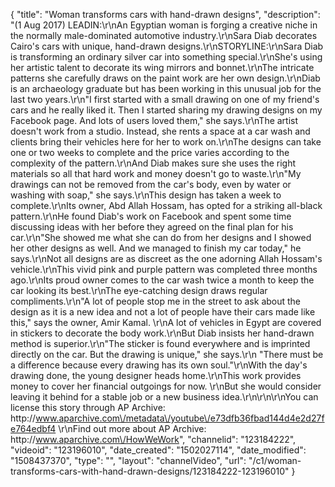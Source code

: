 {
    "title": "Woman transforms cars with hand-drawn designs",
    "description": "(1 Aug 2017) LEADIN:\r\nAn Egyptian woman is forging a creative niche in the normally male-dominated automotive industry.\r\nSara Diab decorates Cairo's cars with unique, hand-drawn designs.\r\nSTORYLINE:\r\nSara Diab is transforming an ordinary silver car into something special.\r\nShe's using her artistic talent to decorate its wing mirrors and bonnet.\r\nThe intricate patterns she carefully draws on the paint work are her own design.\r\nDiab is an archaeology graduate but has been working in this unusual job for the last two years.\r\n\"I first started with a small drawing on one of my friend's cars and he really liked it. Then I started sharing my drawing designs on my Facebook page. And lots of users loved them,\" she says.\r\nThe artist doesn't work from a studio. Instead, she rents a space at a car wash and clients bring their vehicles here for her to work on.\r\nThe designs can take one or two weeks to complete and the price varies according to the complexity of the pattern.\r\nAnd Diab makes sure she uses the right materials so all that hard work and money doesn't go to waste.\r\n\"My drawings can not be removed from the car's body, even by water or washing with soap,\" she says.\r\nThis design has taken a week to complete.\r\nIts owner, Abd Allah Hossam, has opted for a striking all-black pattern.\r\nHe found Diab's work on Facebook and spent some time discussing ideas with her before they agreed on the final plan for his car.\r\n\"She showed me what she can do from her designs and I showed her other designs as well. And we managed to finish my car today,\" he says.\r\nNot all designs are as discreet as the one adorning Allah Hossam's vehicle.\r\nThis vivid pink and purple pattern was completed three months ago.\r\nIts proud owner comes to the car wash twice a month to keep the car looking its best.\r\nThe eye-catching design draws regular compliments.\r\n\"A lot of people stop me in the street to ask about the design as it is a new idea and not a lot of people have their cars made like this,\" says the owner, Amir Kamal. \r\nA lot of vehicles in Egypt are covered in stickers to decorate the body work.\r\nBut Diab insists her hand-drawn method is superior.\r\n\"The sticker is found everywhere and is imprinted directly on the car. But the drawing is unique,\" she says.\r\n \"There must be a difference because every drawing has its own soul.\"\r\nWith the day's drawing done, the young designer heads home.\r\nThis work provides money to cover her financial outgoings for now. \r\nBut she would consider leaving it behind for a stable job or a new business idea.\r\n\r\n\r\nYou can license this story through AP Archive: http:\/\/www.aparchive.com\/metadata\/youtube\/e73dfb36fbad144d4e2d27fe764edbf4 \r\nFind out more about AP Archive: http:\/\/www.aparchive.com\/HowWeWork",
    "channelid": "123184222",
    "videoid": "123196010",
    "date_created": "1502027114",
    "date_modified": "1508437370",
    "type": "",
    "layout": "channelVideo",
    "url": "\/c1\/woman-transforms-cars-with-hand-drawn-designs\/123184222-123196010"
}